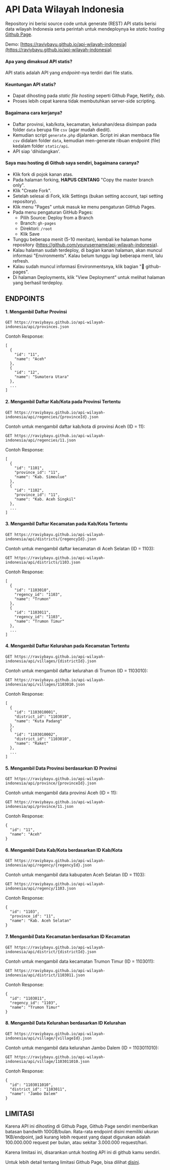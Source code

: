 API Data Wilayah Indonesia
==========================

Repository ini berisi source code untuk generate (REST) API statis berisi data wilayah Indonesia
serta perintah untuk mendeploynya ke _static hosting_ [Github Page](https://pages.github.com/).

Demo: [https://raviybayu.github.io/api-wilayah-indonesia](https://raviybayu.github.io/api-wilayah-indonesia)

#### Apa yang dimaksud API statis? 

API statis adalah API yang _endpoint_-nya terdiri dari file statis.

#### Keuntungan API statis?

* Dapat dihosting pada _static file hosting_ seperti Github Page, Netlify, dsb.
* Proses lebih cepat karena tidak membutuhkan server-side scripting.

#### Bagaimana cara kerjanya?

* Daftar provinsi, kab/kota, kecamatan, kelurahan/desa disimpan pada folder `data` berupa file `csv` (agar mudah diedit).
* Kemudian script `generate.php` dijalankan. Script ini akan membaca file `csv` didalam folder `data`, kemudian men-generate ribuan endpoint (file) kedalam folder `static/api`.
* API siap 'dihidangkan'.

#### Saya mau hosting di Github saya sendiri, bagaimana caranya?

* Klik fork di pojok kanan atas.
* Pada halaman forking, **HAPUS CENTANG** "Copy the master branch only".
* Klik "Create Fork".
* Setelah selesai di Fork, klik Settings (bukan setting account, tapi setting repository).
* Klik menu "Pages" untuk masuk ke menu pengaturan GitHub Pages.
* Pada menu pengaturan GitHub Pages:
  * Pilih Source: Deploy from a Branch
  * Branch: `gh-pages`
  * Direktori: `/root`
  * Klik Save
* Tunggu beberapa menit (5-10 menitan), kembali ke halaman home repository (https://github.com/yourusername/api-wilayah-indonesia).
* Kalau halaman sudah terdeploy, di bagian kanan halaman, akan muncul informasi "Environments". Kalau belum tunggu lagi beberapa menit, lalu refresh.
* Kalau sudah muncul informasi Environmentsnya, klik bagian "🚀 github-pages".
* Di halaman Deployments, klik "View Deployment" untuk melihat halaman yang berhasil terdeploy.

## ENDPOINTS

#### 1. Mengambil Daftar Provinsi

```
GET https://raviybayu.github.io/api-wilayah-indonesia/api/provinces.json
```

Contoh Response:

```
[
  {
    "id": "11",
    "name": "Aceh"
  },
  {
    "id": "12",
    "name": "Sumatera Utara"
  },
  ...
]
```

#### 2. Mengambil Daftar Kab/Kota pada Provinsi Tertentu

```
GET https://raviybayu.github.io/api-wilayah-indonesia/api/regencies/{provinceId}.json
```

Contoh untuk mengambil daftar kab/kota di provinsi Aceh (ID = 11):

```
GET https://raviybayu.github.io/api-wilayah-indonesia/api/regencies/11.json
```

Contoh Response:

```
[
  {
    "id": "1101",
    "province_id": "11",
    "name": "Kab. Simeulue"
  },
  {
    "id": "1102",
    "province_id": "11",
    "name": "Kab. Aceh Singkil"
  },
  ...
]
```

#### 3. Mengambil Daftar Kecamatan pada Kab/Kota Tertentu

```
GET https://raviybayu.github.io/api-wilayah-indonesia/api/districts/{regencyId}.json
```

Contoh untuk mengambil daftar kecamatan di Aceh Selatan (ID = 1103):

```
GET https://raviybayu.github.io/api-wilayah-indonesia/api/districts/1103.json
```

Contoh Response:

```
[
  {
    "id": "1103010",
    "regency_id": "1103",
    "name": "Trumon"
  },
  {
    "id": "1103011",
    "regency_id": "1103",
    "name": "Trumon Timur"
  },
  ...
]
```

#### 4. Mengambil Daftar Kelurahan pada Kecamatan Tertentu

```
GET https://raviybayu.github.io/api-wilayah-indonesia/api/villages/{districtId}.json
```

Contoh untuk mengambil daftar kelurahan di Trumon (ID = 1103010):

```
GET https://raviybayu.github.io/api-wilayah-indonesia/api/villages/1103010.json
```

Contoh Response:

```
[
  {
    "id": "1103010001",
    "district_id": "1103010",
    "name": "Kuta Padang"
  },
  {
    "id": "1103010002",
    "district_id": "1103010",
    "name": "Raket"
  },
  ...
]
```

#### 5. Mengambil Data Provinsi berdasarkan ID Provinsi

```
GET https://raviybayu.github.io/api-wilayah-indonesia/api/province/{provinceId}.json
```

Contoh untuk mengambil data provinsi Aceh (ID = 11):

```
GET https://raviybayu.github.io/api-wilayah-indonesia/api/province/11.json
```

Contoh Response:

```
{
  "id": "11",
  "name": "Aceh"
}
```

#### 6. Mengambil Data Kab/Kota berdasarkan ID Kab/Kota

```
GET https://raviybayu.github.io/api-wilayah-indonesia/api/regency/{regencyId}.json
```

Contoh untuk mengambil data kabupaten Aceh Selatan (ID = 1103):

```
GET https://raviybayu.github.io/api-wilayah-indonesia/api/regency/1103.json
```

Contoh Response:

```
{
  "id": "1103",
  "province_id": "11",
  "name": "Kab. Aceh Selatan"
}
```

#### 7. Mengambil Data Kecamatan berdasarkan ID Kecamatan

```
GET https://raviybayu.github.io/api-wilayah-indonesia/api/district/{districtId}.json
```

Contoh untuk mengambil data kecamatan Trumon Timur (ID = 1103011):

```
GET https://raviybayu.github.io/api-wilayah-indonesia/api/district/1103011.json
```

Contoh Response:

```
{
  "id": "1103011",
  "regency_id": "1103",
  "name": "Trumon Timur"
}
```

#### 8. Mengambil Data Kelurahan berdasarkan ID Kelurahan

```
GET https://raviybayu.github.io/api-wilayah-indonesia/api/village/{villageId}.json
```

Contoh untuk mengambil data kelurahan Jambo Dalem (ID = 1103011010):

```
GET https://raviybayu.github.io/api-wilayah-indonesia/api/village/1103011010.json
```

Contoh Response:

```
{
  "id": "1103011010",
  "district_id": "1103011",
  "name": "Jambo Dalem"
}
```

## LIMITASI

Karena API ini dihosting di Github Page, Github Page sendiri memberikan batasan bandwith 100GB/bulan. Rata-rata endpoint disini memiliki ukuran 1KB/endpoint, jadi kurang lebih request yang dapat digunakan adalah 100.000.000 request per bulan, atau sekitar 3.000.000 request/hari.

Karena limitasi ini, disarankan untuk hosting API ini di github kamu sendiri.

Untuk lebih detail tentang limitasi Github Page, bisa dilihat [disini](https://help.github.com/en/articles/about-github-pages#usage-limits).
